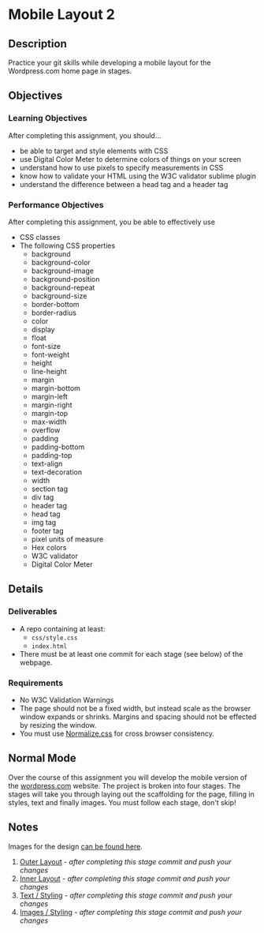 
# Mobile Layout 2

## Description
Practice your git skills while developing a mobile layout for the Wordpress.com home page in stages.


## Objectives

### Learning Objectives

After completing this assignment, you should…

* be able to target and style elements with CSS
* use Digital Color Meter to determine colors of things on your screen
* understand how to use pixels to specify measurements in CSS
* know how to validate your HTML using the W3C validator sublime plugin
* understand the difference between a head tag and a header tag


### Performance Objectives

After completing this assignment, you be able to effectively use

* CSS classes
* The following CSS properties
	* background
	* background-color
	* background-image
	* background-position
	* background-repeat
	* background-size
	* border-bottom
	* border-radius
	* color
	* display
	* float
	* font-size
	* font-weight
	* height
	* line-height
	* margin
	* margin-bottom
	* margin-left
	* margin-right
	* margin-top
	* max-width
	* overflow
	* padding
	* padding-bottom
	* padding-top
	* text-align
	* text-decoration
	* width
	* section tag
	* div tag
	* header tag
	* head tag
	* img tag
	* footer tag
	* pixel units of measure
	* Hex colors
	* W3C validator
	* Digital Color Meter



## Details

### Deliverables

* A repo containing at least:
  * `css/style.css`
  * `index.html`
* There must be at least one commit for each stage (see below) of the webpage.

### Requirements

* No W3C Validation Warnings
* The page should not be a fixed width, but instead scale as the browser window expands or shrinks. Margins and spacing should not be effected by resizing the window.
* You must use [Normalize.css](http://necolas.github.io/normalize.css/) for cross browser consistency.


## Normal Mode
Over the course of this assignment you will develop the mobile version of the [wordpress.com](http://wordpress.com) website. The project is broken into four stages. The stages will take you through laying out the scaffolding for the page, filling in styles, text and finally images. You must follow each stage, don't skip!

## Notes
Images for the design [can be found here](/images).

1. [Outer Layout](stage1.png) - *after completing this stage commit and push your changes*
2. [Inner Layout](stage2.png) - *after completing this stage commit and push your changes*
3. [Text / Styling](stage3.png) - *after completing this stage commit and push your changes*
4. [Images / Styling](stage4.png) - *after completing this stage commit and push your changes*
